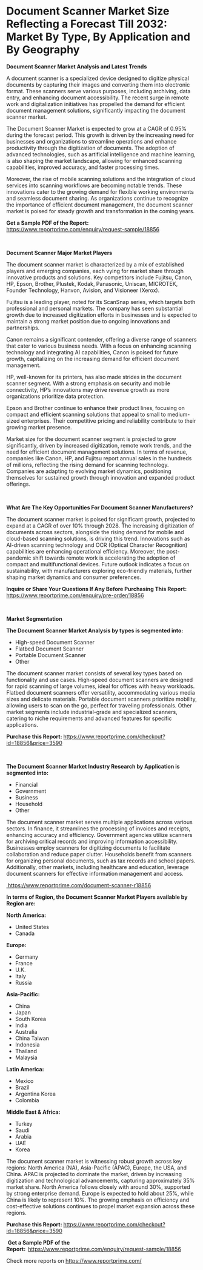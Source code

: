 <p><h1>Document Scanner Market Size Reflecting a Forecast Till 2032: Market By Type, By Application and By Geography</h1></p><p><strong>Document Scanner Market Analysis and Latest Trends</strong></p>
<p><p>A document scanner is a specialized device designed to digitize physical documents by capturing their images and converting them into electronic format. These scanners serve various purposes, including archiving, data entry, and enhancing document accessibility. The recent surge in remote work and digitalization initiatives has propelled the demand for efficient document management solutions, significantly impacting the document scanner market.</p><p>The Document Scanner Market is expected to grow at a CAGR of 0.95% during the forecast period. This growth is driven by the increasing need for businesses and organizations to streamline operations and enhance productivity through the digitization of documents. The adoption of advanced technologies, such as artificial intelligence and machine learning, is also shaping the market landscape, allowing for enhanced scanning capabilities, improved accuracy, and faster processing times.</p><p>Moreover, the rise of mobile scanning solutions and the integration of cloud services into scanning workflows are becoming notable trends. These innovations cater to the growing demand for flexible working environments and seamless document sharing. As organizations continue to recognize the importance of efficient document management, the document scanner market is poised for steady growth and transformation in the coming years.</p></p>
<p><strong>Get a Sample PDF of the Report:&nbsp;</strong> <a href="https://www.reportprime.com/enquiry/request-sample/18856?utm_campaign=2959&utm_medium=2&utm_source=Github&utm_content=ia&utm_term=19032025&utm_id=document-scanner">https://www.reportprime.com/enquiry/request-sample/18856</a></p>
<p>&nbsp;</p>
<p><strong>Document Scanner Major Market Players</strong></p>
<p><p>The document scanner market is characterized by a mix of established players and emerging companies, each vying for market share through innovative products and solutions. Key competitors include Fujitsu, Canon, HP, Epson, Brother, Plustek, Kodak, Panasonic, Uniscan, MICROTEK, Founder Technology, Hanvon, Avision, and Visioneer (Xerox).</p><p>Fujitsu is a leading player, noted for its ScanSnap series, which targets both professional and personal markets. The company has seen substantial growth due to increased digitization efforts in businesses and is expected to maintain a strong market position due to ongoing innovations and partnerships.</p><p>Canon remains a significant contender, offering a diverse range of scanners that cater to various business needs. With a focus on enhancing scanning technology and integrating AI capabilities, Canon is poised for future growth, capitalizing on the increasing demand for efficient document management.</p><p>HP, well-known for its printers, has also made strides in the document scanner segment. With a strong emphasis on security and mobile connectivity, HP’s innovations may drive revenue growth as more organizations prioritize data protection.</p><p>Epson and Brother continue to enhance their product lines, focusing on compact and efficient scanning solutions that appeal to small to medium-sized enterprises. Their competitive pricing and reliability contribute to their growing market presence.</p><p>Market size for the document scanner segment is projected to grow significantly, driven by increased digitization, remote work trends, and the need for efficient document management solutions. In terms of revenue, companies like Canon, HP, and Fujitsu report annual sales in the hundreds of millions, reflecting the rising demand for scanning technology. Companies are adapting to evolving market dynamics, positioning themselves for sustained growth through innovation and expanded product offerings.</p></p>
<p>&nbsp;</p>
<p><strong>What Are The Key Opportunities For Document Scanner Manufacturers?</strong></p>
<p><p>The document scanner market is poised for significant growth, projected to expand at a CAGR of over 10% through 2028. The increasing digitization of documents across sectors, alongside the rising demand for mobile and cloud-based scanning solutions, is driving this trend. Innovations such as AI-driven scanning technology and OCR (Optical Character Recognition) capabilities are enhancing operational efficiency. Moreover, the post-pandemic shift towards remote work is accelerating the adoption of compact and multifunctional devices. Future outlook indicates a focus on sustainability, with manufacturers exploring eco-friendly materials, further shaping market dynamics and consumer preferences.</p></p>
<p><strong>Inquire or Share Your Questions If Any Before Purchasing This Report:</strong> <a href="https://www.reportprime.com/enquiry/pre-order/18856?utm_campaign=2959&utm_medium=2&utm_source=Github&utm_content=ia&utm_term=19032025&utm_id=document-scanner">https://www.reportprime.com/enquiry/pre-order/18856</a></p>
<p>&nbsp;</p>
<p><strong>Market Segmentation</strong></p>
<p><strong>The Document Scanner Market Analysis by types is segmented into:</strong></p>
<p><ul><li>High-speed Document Scanner</li><li>Flatbed Document Scanner</li><li>Portable Document Scanner</li><li>Other</li></ul></p>
<p><p>The document scanner market consists of several key types based on functionality and use cases. High-speed document scanners are designed for rapid scanning of large volumes, ideal for offices with heavy workloads. Flatbed document scanners offer versatility, accommodating various media sizes and delicate materials. Portable document scanners prioritize mobility, allowing users to scan on the go, perfect for traveling professionals. Other market segments include industrial-grade and specialized scanners, catering to niche requirements and advanced features for specific applications.</p></p>
<p><strong>Purchase this Report:&nbsp;</strong><a href="https://www.reportprime.com/checkout?id=18856&price=3590&utm_campaign=2959&utm_medium=2&utm_source=Github&utm_content=ia&utm_term=19032025&utm_id=document-scanner">https://www.reportprime.com/checkout?id=18856&price=3590</a></p>
<p>&nbsp;</p>
<p><strong>The Document Scanner Market Industry Research by Application is segmented into:</strong></p>
<p><ul><li>Financial</li><li>Government</li><li>Business</li><li>Household</li><li>Other</li></ul></p>
<p><p>The document scanner market serves multiple applications across various sectors. In finance, it streamlines the processing of invoices and receipts, enhancing accuracy and efficiency. Government agencies utilize scanners for archiving critical records and improving information accessibility. Businesses employ scanners for digitizing documents to facilitate collaboration and reduce paper clutter. Households benefit from scanners for organizing personal documents, such as tax records and school papers. Additionally, other markets, including healthcare and education, leverage document scanners for effective information management and access.</p></p>
<p><a href="https://www.reportprime.com/document-scanner-r18856?utm_campaign=2959&utm_medium=2&utm_source=Github&utm_content=ia&utm_term=19032025&utm_id=document-scanner">&nbsp;https://www.reportprime.com/document-scanner-r18856</a></p>
<p><strong>In terms of Region, the Document Scanner Market Players available by Region are:</strong></p>
<p>
    <p> <strong> North America: </strong>
        <ul>
            <li>United States</li>
            <li>Canada</li>
        </ul>
        </p> 
    <p> <strong> Europe: </strong>
        <ul>
            <li>Germany</li>
            <li>France</li>
            <li>U.K.</li>
            <li>Italy</li>
            <li>Russia</li>
        </ul>
        </p> 
    <p> <strong> Asia-Pacific: </strong>
        <ul>
            <li>China</li>
            <li>Japan</li>
            <li>South Korea</li>
            <li>India</li>
            <li>Australia</li>
            <li>China Taiwan</li>
            <li>Indonesia</li>
            <li>Thailand</li>
            <li>Malaysia</li>
        </ul>
        </p> 
    <p> <strong> Latin America: </strong>
        <ul>
            <li>Mexico</li>
            <li>Brazil</li>
            <li>Argentina Korea</li>
            <li>Colombia</li>
        </ul>
        </p> 
    <p> <strong> Middle East & Africa: </strong>
        <ul>
            <li>Turkey</li>
            <li>Saudi</li>
            <li>Arabia</li>
            <li>UAE</li>
            <li>Korea</li>
        </ul>
    </p>
    </p>
<p><p>The document scanner market is witnessing robust growth across key regions: North America (NA), Asia-Pacific (APAC), Europe, the USA, and China. APAC is projected to dominate the market, driven by increasing digitization and technological advancements, capturing approximately 35% market share. North America follows closely with around 30%, supported by strong enterprise demand. Europe is expected to hold about 25%, while China is likely to represent 10%. The growing emphasis on efficiency and cost-effective solutions continues to propel market expansion across these regions.</p></p>
<p><strong>Purchase this Report: </strong><a href="https://www.reportprime.com/checkout?id=18856&price=3590&utm_campaign=2959&utm_medium=2&utm_source=Github&utm_content=ia&utm_term=19032025&utm_id=document-scanner">https://www.reportprime.com/checkout?id=18856&price=3590</a></p>
<p>&nbsp;<strong>Get a Sample PDF of the Report:&nbsp;&nbsp;</strong><a href="https://www.reportprime.com/enquiry/request-sample/18856?utm_campaign=2959&utm_medium=2&utm_source=Github&utm_content=ia&utm_term=19032025&utm_id=document-scanner">https://www.reportprime.com/enquiry/request-sample/18856</a></p>
<p><strong></strong></p>
<p>Check more reports on <a href="https://www.reportprime.com/?utm_campaign=2959&utm_medium=2&utm_source=Github&utm_content=ia&utm_term=19032025&utm_id=document-scanner">https://www.reportprime.com/</a></p>
